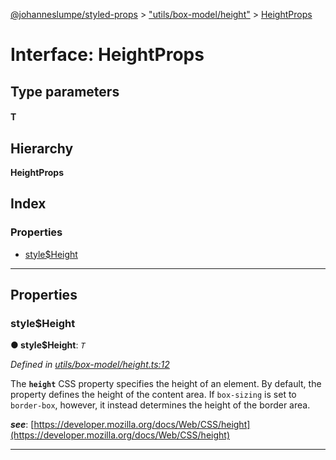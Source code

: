 [@johanneslumpe/styled-props](../README.md) > ["utils/box-model/height"](../modules/_utils_box_model_height_.md) > [HeightProps](../interfaces/_utils_box_model_height_.heightprops.md)

# Interface: HeightProps

## Type parameters
#### T 
## Hierarchy

**HeightProps**

## Index

### Properties

* [style$Height](_utils_box_model_height_.heightprops.md#style_height)

---

## Properties

<a id="style_height"></a>

###  style$Height

**● style$Height**: *`T`*

*Defined in [utils/box-model/height.ts:12](https://github.com/johanneslumpe/styled-props/blob/8e709f1/src/utils/box-model/height.ts#L12)*

The **`height`** CSS property specifies the height of an element. By default, the property defines the height of the content area. If `box-sizing` is set to `border-box`, however, it instead determines the height of the border area.

*__see__*: [https://developer.mozilla.org/docs/Web/CSS/height](https://developer.mozilla.org/docs/Web/CSS/height)

___

